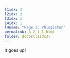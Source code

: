 ```yaml
---
l1idx: 3
l2idx: 2
l3idx: 1
14idx: 1
l4name: "Page 1: Phlogiston"
permalink: 3_2_1_1.html
folder: docos\l1idx3\
---
```

It goes up!